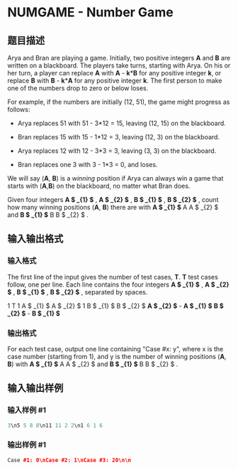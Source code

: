 # NUMGAME - Number Game

## 题目描述

Arya and Bran are playing a game. Initially, two positive integers **A** and **B** are written on a blackboard. The players take turns, starting with Arya. On his or her turn, a player can replace **A** with **A** - **k**\***B** for any positive integer **k**, or replace **B** with **B** - **k**\***A** for any positive integer **k**. The first person to make one of the numbers drop to zero or below loses.

For example, if the numbers are initially (12, 51), the game might progress as follows:

- Arya replaces 51 with 51 - 3\*12 = 15, leaving (12, 15) on the blackboard.

- Bran replaces 15 with 15 - 1\*12 = 3, leaving (12, 3) on the blackboard.

- Arya replaces 12 with 12 - 3\*3 = 3, leaving (3, 3) on the blackboard.

- Bran replaces one 3 with 3 - 1\*3 = 0, and loses.

We will say (**A**, **B**) is a _winning_ position if Arya can always win a game that starts with (**A**,**B**) on the blackboard, no matter what Bran does.

Given four integers **A $ _{1} $** , **A $ _{2} $** , **B $ _{1} $** , **B $ _{2} $** , count how many winning positions (**A**, **B**) there are with **A $ _{1} $** A A $ _{2} $ and **B $ _{1} $** B B $ _{2} $ .

## 输入输出格式

### 输入格式

The first line of the input gives the number of test cases, **T**. **T** test cases follow, one per line. Each line contains the four integers **A $ _{1} $** , **A $ _{2} $** , **B $ _{1} $** , **B $ _{2} $** , separated by spaces.

1 T 1 A $ _{1} $ A $ _{2} $ 1 B $ _{1} $ B $ _{2} $ **A $ _{2} $** - **A $ _{1} $** **B $ _{2} $** - **B $ _{1} $**

### 输出格式

For each test case, output one line containing "Case #x: y", where x is the case number (starting from 1), and y is the number of winning positions (**A**, **B**) with **A $ _{1} $** A A $ _{2} $ and **B $ _{1} $** B B $ _{2} $ .

## 输入输出样例

### 输入样例 #1

```cpp
3\n5 5 8 8\n11 11 2 2\n1 6 1 6
```


### 输出样例 #1

```cpp
Case #1: 0\nCase #2: 1\nCase #3: 20\n\n
```


